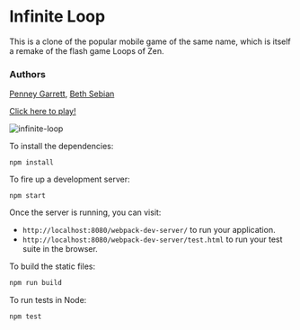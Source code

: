 # Infinite Loop

This is a clone of the popular mobile game of the same name, which is itself a remake of the flash game Loops of Zen.

### Authors

[Penney Garrett](https://github.com/PenneyGadget), [Beth Sebian](https://github.com/bethsebian)

[Click here to play!](http://google.com)

![infinite-loop](http://g.recordit.co/D8vOI0HKrw.gif)

To install the dependencies:

```
npm install
```

To fire up a development server:

```
npm start
```

Once the server is running, you can visit:

* `http://localhost:8080/webpack-dev-server/` to run your application.
* `http://localhost:8080/webpack-dev-server/test.html` to run your test suite in the browser.

To build the static files:

```js
npm run build
```


To run tests in Node:

```js
npm test
```
